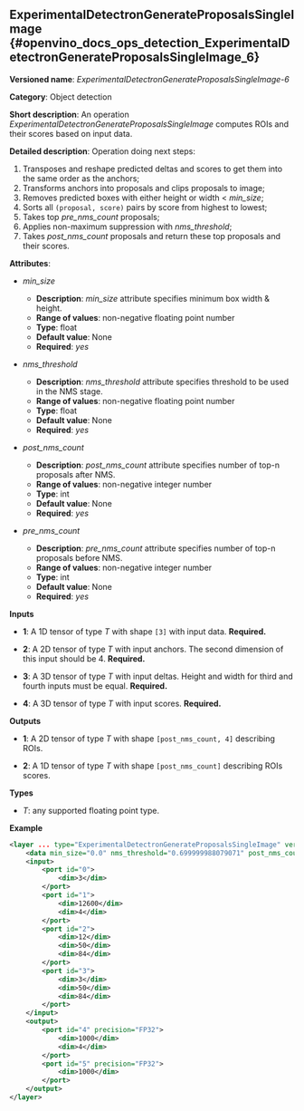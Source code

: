 ## ExperimentalDetectronGenerateProposalsSingleImage <a name="ExperimentalDetectronGenerateProposalsSingleImage"></a> {#openvino_docs_ops_detection_ExperimentalDetectronGenerateProposalsSingleImage_6}

**Versioned name**: *ExperimentalDetectronGenerateProposalsSingleImage-6*

**Category**: Object detection

**Short description**: An operation *ExperimentalDetectronGenerateProposalsSingleImage* computes ROIs and their scores based on input data.

**Detailed description**: Operation doing next steps:

1.  Transposes and reshape predicted deltas and scores to get them into the same order as the anchors;
2.  Transforms anchors into proposals and clips proposals to image;
3.  Removes predicted boxes with either height or width < *min_size*;
4.  Sorts all `(proposal, score)` pairs by score from highest to lowest;
5.  Takes top *pre_nms_count* proposals;
6.  Applies non-maximum suppression with *nms_threshold*;
7.  Takes *post_nms_count* proposals and return these top proposals and their scores.
       
**Attributes**:

* *min_size*

    * **Description**: *min_size* attribute specifies minimum box width & height.
    * **Range of values**: non-negative floating point number
    * **Type**: float
    * **Default value**: None
    * **Required**: *yes*

* *nms_threshold*

    * **Description**: *nms_threshold* attribute specifies threshold to be used in the NMS stage.
    * **Range of values**: non-negative floating point number
    * **Type**: float
    * **Default value**: None
    * **Required**: *yes*

* *post_nms_count*

    * **Description**: *post_nms_count* attribute specifies number of top-n proposals after NMS.
    * **Range of values**: non-negative integer number
    * **Type**: int
    * **Default value**: None
    * **Required**: *yes*

* *pre_nms_count*

    * **Description**: *pre_nms_count* attribute specifies number of top-n proposals before NMS.
    * **Range of values**: non-negative integer number
    * **Type**: int
    * **Default value**: None
    * **Required**: *yes*

**Inputs**

* **1**: A 1D tensor of type *T* with shape `[3]` with input data. **Required.**

* **2**: A 2D tensor of type *T* with input anchors. The second dimension of this input should be 4. **Required.**

* **3**: A 3D tensor of type *T* with input deltas. Height and width for third and fourth inputs must be equal. **Required.**

* **4**: A 3D tensor of type *T* with input scores. **Required.**

**Outputs**

* **1**: A 2D tensor of type *T* with shape `[post_nms_count, 4]` describing ROIs.

* **2**: A 1D tensor of type *T* with shape `[post_nms_count]` describing ROIs scores.

**Types**

* *T*: any supported floating point type.

**Example**

```xml
<layer ... type="ExperimentalDetectronGenerateProposalsSingleImage" version="opset6">
    <data min_size="0.0" nms_threshold="0.699999988079071" post_nms_count="1000" pre_nms_count="1000"/>
    <input>
        <port id="0">
            <dim>3</dim>
        </port>
        <port id="1">
            <dim>12600</dim>
            <dim>4</dim>
        </port>
        <port id="2">
            <dim>12</dim>
            <dim>50</dim>
            <dim>84</dim>
        </port>
        <port id="3">
            <dim>3</dim>
            <dim>50</dim>
            <dim>84</dim>
        </port>
    </input>
    <output>
        <port id="4" precision="FP32">
            <dim>1000</dim>
            <dim>4</dim>
        </port>
        <port id="5" precision="FP32">
            <dim>1000</dim>
        </port>
    </output>
</layer>
```
